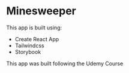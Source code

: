 # Minesweeper

This app is built using:
- Create React App
- Tailwindcss
- Storybook

This app was built following the Udemy Course 